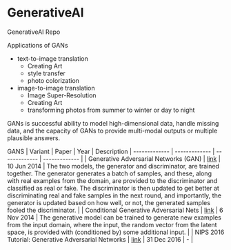 # GenerativeAI
GenerativeAI Repo

Applications of GANs 
- text-to-image translation
  - Creating Art
  - style transfer
  - photo colorization
- image-to-image translation
  - Image Super-Resolution
  - Creating Art
  - transforming photos from summer to winter or day to night

GANs is successful ability to model high-dimensional data, handle missing data, and the capacity of GANs to provide multi-modal outputs or multiple plausible answers.

GANS
| Variant  | Paper | Year | Description
| ------------- | ------------- | ------------- | ------------- |
| Generative Adversarial Networks (GAN)  | [link](https://arxiv.org/abs/1406.2661)  | 10 Jun 2014  | The two models, the generator and discriminator, are trained together. The generator generates a batch of samples, and these, along with real examples from the domain, are provided to the discriminator and classified as real or fake. The discriminator is then updated to get better at discriminating real and fake samples in the next round, and importantly, the generator is updated based on how well, or not, the generated samples fooled the discriminator. |
| Conditional Generative Adversarial Nets  | [link](https://arxiv.org/abs/1411.1784) |  6 Nov 2014  | The generative model can be trained to generate new examples from the input domain, where the input, the random vector from the latent space, is provided with (conditioned by) some additional input. |
| NIPS 2016 Tutorial: Generative Adversarial Networks  | [link](https://arxiv.org/abs/1701.00160) |  31 Dec 2016 | - |
